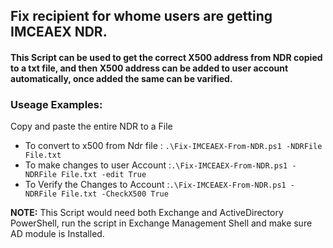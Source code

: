 
## Fix recipient for whome users are getting IMCEAEX NDR.

#### This Script can be used to get the correct X500 address from NDR copied to a txt file, and then X500 address can be added to user account automatically, once added the same can be varified.

### Useage Examples:
Copy and paste the entire NDR to a File
* To convert to x500 from Ndr file   : ``` .\Fix-IMCEAEX-From-NDR.ps1 -NDRFile File.txt ```
* To make changes to user Account :``` .\Fix-IMCEAEX-From-NDR.ps1 -NDRFile File.txt -edit True ```
* To Verify the Changes to Account :``` .\Fix-IMCEAEX-From-NDR.ps1 -NDRFile File.txt -CheckX500 True ```


 **NOTE:** This Script would need both Exchange and ActiveDirectory PowerShell, run the script in Exchange Management Shell and make sure AD module is Installed.
